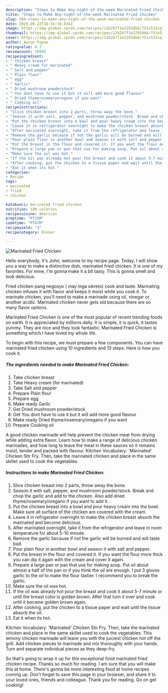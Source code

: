 ```yaml
---
description: "Steps to Make Any-night-of-the-week Marinated Fried Chicken"
title: "Steps to Make Any-night-of-the-week Marinated Fried Chicken"
slug: 584-steps-to-make-any-night-of-the-week-marinated-fried-chicken
date: 2020-06-22T16:54:18.834Z
image: https://img-global.cpcdn.com/recipes/12b2b7f1e2293db6/751x532cq70/marinated-fried-chicken-recipe-main-photo.jpg
thumbnail: https://img-global.cpcdn.com/recipes/12b2b7f1e2293db6/751x532cq70/marinated-fried-chicken-recipe-main-photo.jpg
cover: https://img-global.cpcdn.com/recipes/12b2b7f1e2293db6/751x532cq70/marinated-fried-chicken-recipe-main-photo.jpg
author: Aaron Payne
ratingvalue: 4.7
reviewcount: 16956
recipeingredient:
- " chicken breast"
- " Heavy cream for marinated"
- " Salt and pepper"
- " Plain flour"
- " egg"
- " Garlic"
- " Dried mushroom powderstock"
- " You dont have to use it but it will add more good flavour"
- " Dried thymerosemaryoregano if you want"
- " Cooking oil"
recipeinstructions:
- "Slice chicken breast into 2 parts, throw away the bone."
- "Season it with salt, pepper, and mushroom powder/stock. Break and chop the garlic and add to the chicken. Also add dried thyme/rosemary/oregano if you want to add it."
- "Put the chicken breast into a bowl and pour heavy cream into the bowl. Make sure all surface of the chicken are covered with the cream."
- "Leave it in refrigerator overnight to make the chicken breast absorb the marinated and become delicious."
- "After marinated overnight, take it from the refrigerator and leave in room temperature for about 5-10 minute."
- "Remove the garlic because if not the garlic will be burned and will taste bad."
- "Pour plain flour in another bowl and season it with salt and pepper."
- "Put the breast in the flour and covered it. If you want the flour more thick you can dip it again with the cream and cover it again."
- "Prepare a large pan or pan that use for making soup. Put oil about almost a half of the pan or if you think the oil are enough. I put 3 gloves garlic to the oil to make the flour tastier. I recommend you to break the garlic."
- "Make sure the oil was hot."
- "If the oil was already hot pour the breast and cook it about 5-7 minute or until the breast color is golden brown. After that turn it over and cook until it became golden brown again."
- "After cooking, put the chicken to a tissue paper and wait until the tissue absorb the oil."
- "Eat it when its hot."
categories:
- Recipe
tags:
- marinated
- fried
- chicken

katakunci: marinated fried chicken 
nutrition: 180 calories
recipecuisine: American
preptime: "PT15M"
cooktime: "PT47M"
recipeyield: "3"
recipecategory: Dinner

---
```



![Marinated Fried Chicken](https://img-global.cpcdn.com/recipes/12b2b7f1e2293db6/751x532cq70/marinated-fried-chicken-recipe-main-photo.jpg)

Hello everybody, it's John, welcome to my recipe page. Today, I will show you a way to make a distinctive dish, marinated fried chicken. It is one of my favorites. For mine, I'm gonna make it a bit tasty. This is gonna smell and look delicious.

Fried chicken pang negosyo ( may mga sikreto) cook and taste. Marinating chicken infuses it with flavor and keeps it moist while you cook it. To marinate chicken, you&#39;ll need to make a marinade using oil, vinegar or another acidic. Marinated chicken never gets old because there are so many flavor options.

Marinated Fried Chicken is one of the most popular of recent trending foods on earth. It is appreciated by millions daily. It is simple, it is quick, it tastes yummy. They are nice and they look fantastic. Marinated Fried Chicken is something which I have loved my whole life.


To begin with this recipe, we must prepare a few components. You can have marinated fried chicken using 10 ingredients and 13 steps. Here is how you cook it.

<!--inarticleads1-->

##### The ingredients needed to make Marinated Fried Chicken:

1. Take  chicken breast
1. Take  Heavy cream (for marinated)
1. Take  Salt and pepper
1. Prepare  Plain flour
1. Prepare  egg
1. Make ready  Garlic
1. Get  Dried mushroom powder/stock
1. Get  You dont have to use it but it will add more good flavour
1. Make ready  Dried thyme/rosemary/oregano if you want
1. Prepare  Cooking oil


A good chicken marinade will help prevent the chicken meat from drying while adding extra flavor. Learn how to make a range of delicious chicken marinades, and how long to leave the meat in these sauces so it remains moist, tender and packed with flavour. Kitchen Vocabulary: &#39;Marinated&#39; Chicken Stir Fry. Then, take the marinated chicken and place in the same skillet used to cook the vegetables. 

<!--inarticleads2-->

##### Instructions to make Marinated Fried Chicken:

1. Slice chicken breast into 2 parts, throw away the bone.
1. Season it with salt, pepper, and mushroom powder/stock. Break and chop the garlic and add to the chicken. Also add dried thyme/rosemary/oregano if you want to add it.
1. Put the chicken breast into a bowl and pour heavy cream into the bowl. Make sure all surface of the chicken are covered with the cream.
1. Leave it in refrigerator overnight to make the chicken breast absorb the marinated and become delicious.
1. After marinated overnight, take it from the refrigerator and leave in room temperature for about 5-10 minute.
1. Remove the garlic because if not the garlic will be burned and will taste bad.
1. Pour plain flour in another bowl and season it with salt and pepper.
1. Put the breast in the flour and covered it. If you want the flour more thick you can dip it again with the cream and cover it again.
1. Prepare a large pan or pan that use for making soup. Put oil about almost a half of the pan or if you think the oil are enough. I put 3 gloves garlic to the oil to make the flour tastier. I recommend you to break the garlic.
1. Make sure the oil was hot.
1. If the oil was already hot pour the breast and cook it about 5-7 minute or until the breast color is golden brown. After that turn it over and cook until it became golden brown again.
1. After cooking, put the chicken to a tissue paper and wait until the tissue absorb the oil.
1. Eat it when its hot.


Kitchen Vocabulary: &#39;Marinated&#39; Chicken Stir Fry. Then, take the marinated chicken and place in the same skillet used to cook the vegetables. This lemony chicken marinade will leave you with the juiciest chicken hot off the grill. Add chicken pieces to marinade and mix thoroughly with your hands. Turn and separate individual pieces as they deep-fry. 

So that's going to wrap it up for this exceptional food marinated fried chicken recipe. Thanks so much for reading. I am sure that you will make this at home. There's gonna be more interesting food at home recipes coming up. Don't forget to save this page in your browser, and share it to your loved ones, friends and colleague. Thank you for reading. Go on get cooking!
